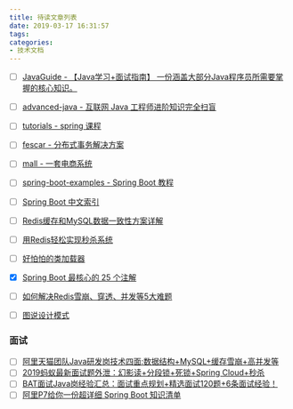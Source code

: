 ```yaml
---
title: 待读文章列表
date: 2019-03-17 16:31:57
tags:
categories:
- 技术文档
---
```

- [ ] [JavaGuide - 【Java学习+面试指南】 一份涵盖大部分Java程序员所需要掌握的核心知识。](https://github.com/Snailclimb/JavaGuide)
- [ ] [advanced-java - 互联网 Java 工程师进阶知识完全扫盲](https://github.com/doocs/advanced-java)
- [ ] [tutorials - spring 课程](https://github.com/eugenp/tutorials)
- [ ] [fescar - 分布式事务解决方案](https://github.com/alibaba/fescar)
- [ ] [mall - 一套电商系统](https://github.com/macrozheng/mall)
- [ ] [spring-boot-examples - Spring Boot 教程](https://github.com/ityouknow/spring-boot-examples)
- [ ] [Spring Boot 中文索引](http://springboot.fun/)
- [ ] [Redis缓存和MySQL数据一致性方案详解](https://zhuanlan.zhihu.com/p/58536781?utm_source=wechat_session&utm_medium=social&utm_oi=73532679651328)
- [ ] [用Redis轻松实现秒杀系统](https://zhuanlan.zhihu.com/p/57568995?utm_source=wechat_session&utm_medium=social&utm_oi=73532679651328)
- [ ] [好怕怕的类加载器](https://zhuanlan.zhihu.com/p/54693308?utm_source=wechat_session&utm_medium=social&utm_oi=73532679651328)
- [x] [Spring Boot 最核心的 25 个注解](https://zhuanlan.zhihu.com/p/57689422?utm_source=wechat_session&utm_medium=social&utm_oi=73532679651328)
- [ ] [如何解决Redis雪崩、穿透、并发等5大难题](https://zhuanlan.zhihu.com/p/58331707?utm_source=wechat_session&utm_medium=social&utm_oi=73532679651328)
- [ ] [图说设计模式](https://design-patterns.readthedocs.io/zh_CN/latest/index.html#)


### 面试
- [ ] [阿里天猫团队Java研发岗技术四面:数据结构+MySQL+缓存雪崩+高并发等](https://zhuanlan.zhihu.com/p/58026665?utm_source=wechat_session&utm_medium=social&utm_oi=73532679651328)
- [ ] [2019蚂蚁最新面试题外泄：幻影读+分段锁+死锁+Spring Cloud+秒杀](https://zhuanlan.zhihu.com/p/57155347?utm_source=wechat_session&utm_medium=social&utm_oi=73532679651328)
- [ ] [BAT面试Java岗经验汇总：面试重点规划+精选面试120题+6条面试经验！](https://zhuanlan.zhihu.com/p/57552093?utm_source=wechat_session&utm_medium=social&utm_oi=73532679651328)
- [ ] [阿里P7给你一份超详细 Spring Boot 知识清单](https://zhuanlan.zhihu.com/p/59274238?utm_source=wechat_session&utm_medium=social&utm_oi=73532679651328)
